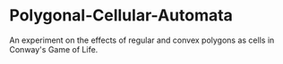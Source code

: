 # Polygonal-Cellular-Automata
An experiment on the effects of regular and convex polygons as cells in Conway's Game of Life.

